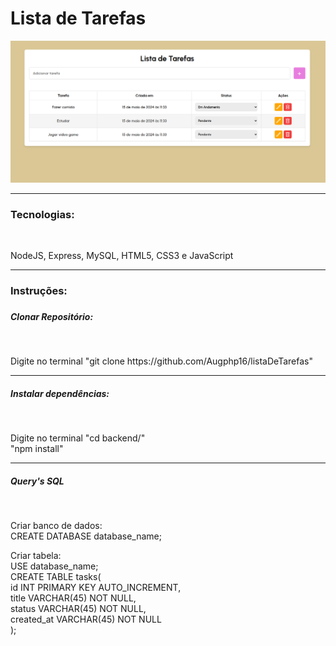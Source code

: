 <h1>Lista de Tarefas</h1>

<img src="./assets/images/listaDeTarefas.png">

<hr>

<h3>Tecnologias:</h3>
<br>
<p>NodeJS, Express, MySQL, HTML5, CSS3 e JavaScript</p>

<hr>

<h3>Instruções:<h3>

<h5>Clonar Repositório:</h5>
<br>
<p>Digite no terminal "git clone https://github.com/Augphp16/listaDeTarefas"</p>

<hr>

<h5>Instalar dependências:</h5>
<br>
<p>Digite no terminal "cd backend/" <br>"npm install"</p>

<hr>

<h5>Query's SQL</h5>
<br>
<p>Criar banco de dados:<br>CREATE DATABASE database_name;</p>
<p>Criar tabela:<br>USE database_name;<br>CREATE TABLE tasks(
    <br>    id INT PRIMARY KEY AUTO_INCREMENT,
    <br>    title VARCHAR(45) NOT NULL,
    <br>    status VARCHAR(45) NOT NULL,
    <br>    created_at VARCHAR(45) NOT NULL
    <br>);
<p>